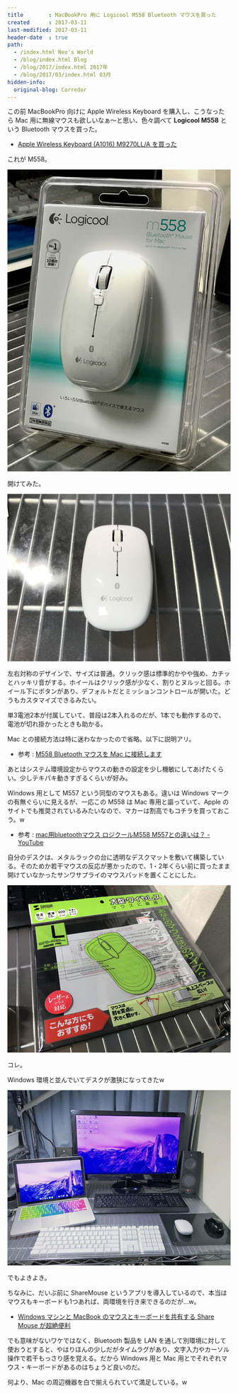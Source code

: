 ```yaml
---
title        : MacBookPro 用に Logicool M558 Bluetooth マウスを買った
created      : 2017-03-11
last-modified: 2017-03-11
header-date  : true
path:
  - /index.html Neo's World
  - /blog/index.html Blog
  - /blog/2017/index.html 2017年
  - /blog/2017/03/index.html 03月
hidden-info:
  original-blog: Corredor
---
```


この前 MacBookPro 向けに Apple Wireless Keyboard を購入し、こうなったら Mac 用に無線マウスも欲しいなぁ〜と思い、色々調べて **Logicool M558** という Bluetooth マウスを買った。

- [Apple Wireless Keyboard (A1016) M9270LL/A を買った](/blog/2017/03/05-02.html)

これが M558。

![マウス](11-01-01.jpg)

開けてみた。

![普通](11-01-02.jpg)

左右対称のデザインで、サイズは普通。クリック感は標準的かやや強め、カチッとハッキリ音がする。ホイールはクリック感が少なく、割りとヌルッと回る。ホイール下にボタンがあり、デフォルトだとミッションコントロールが開いた。どうもカスタマイズできるみたい。

単3電池2本が付属していて、普段は2本入れるのだが、1本でも動作するので、電池が切れ掛かったときも助かる。

Mac との接続方法は特に迷わなかったので省略。以下に説明アリ。

- 参考 : [M558 Bluetooth マウスを Mac に接続します](http://support.logicool.co.jp/ja_jp/article/48485?product=a0qi00000069vAbAAI)

あとはシステム環境設定からマウスの動きの設定を少し機敏にしてあげたくらい。少しテキパキ動きすぎるくらいが好み。

Windows 用として M557 という同型のマウスもある。違いは Windows マークの有無ぐらいに見えるが、一応この M558 は Mac 専用と謳っていて、Apple のサイトでも推奨されているみたいなので、マカーは割高でもコチラを買っておこう。w

- 参考 : [mac用bluetoothマウス ロジクールM558 M557との違いは？ - YouTube](https://www.youtube.com/watch?v=i3GFvXputbU)

自分のデスクは、メタルラックの台に透明なデスクマットを敷いて構築している。そのためか若干マウスの反応が悪かったので、1・2年くらい前に買ったまま開けていなかったサンワサプライのマウスパッドを置くことにした。

![マウスパッド](11-01-03.jpg)

コレ。

Windows 環境と並んでいてデスクが激狭になってきたw

![デスク激狭](11-01-04.jpg)

でもよきよき。

ちなみに、だいぶ前に ShareMouse というアプリを導入しているので、本当はマウスもキーボードも1つあれば、両環境を行き来できるのだが…w。

- [Windows マシンと MacBook のマウスとキーボードを共有する Share Mouse が超絶便利](/blog/2016/05/13-01.html)

でも意味がないワケではなく、Bluetooth 製品を LAN を通して別環境に対して使おうとすると、やはりほんの少しだがタイムラグがあり、文字入力やカーソル操作で若干もっさり感を覚える。だから Windows 用と Mac 用とでそれぞれマウス・キーボードがあるのはちょうど良いのだ。

何より、Mac の周辺機器を白で揃えられていて満足している。w
